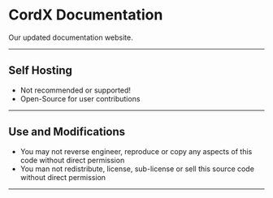 # CordX Documentation

Our updated documentation website.

---

## Self Hosting

-   Not recommended or supported!
-   Open-Source for user contributions

---

## Use and Modifications

-   You may not reverse engineer, reproduce or copy any aspects of this code without direct permission
-   You man not redistribute, license, sub-license or sell this source code without direct permission

---
